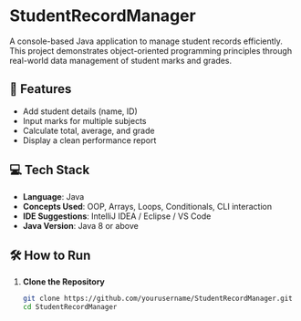 # StudentRecordManager

A console-based Java application to manage student records efficiently. This project demonstrates object-oriented programming principles through real-world data management of student marks and grades.

## 🚀 Features

- Add student details (name, ID)
- Input marks for multiple subjects
- Calculate total, average, and grade
- Display a clean performance report

## 💻 Tech Stack

- **Language**: Java
- **Concepts Used**: OOP, Arrays, Loops, Conditionals, CLI interaction
- **IDE Suggestions**: IntelliJ IDEA / Eclipse / VS Code
- **Java Version**: Java 8 or above

## 🛠️ How to Run

1. **Clone the Repository**  
   ```bash
   git clone https://github.com/yourusername/StudentRecordManager.git
   cd StudentRecordManager
